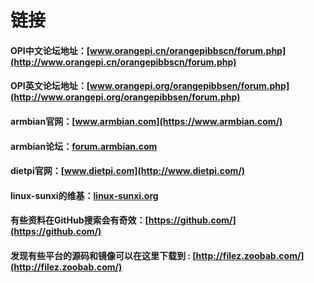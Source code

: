 # 链接

#### OPI中文论坛地址：[www.orangepi.cn/orangepibbscn/forum.php](http://www.orangepi.cn/orangepibbscn/forum.php)

#### OPI英文论坛地址：[www.orangepi.org/orangepibbsen/forum.php](http://www.orangepi.org/orangepibbsen/forum.php)

#### armbian官网：[www.armbian.com](https://www.armbian.com/)

#### armbian论坛：[forum.armbian.com](https://forum.armbian.com/)

#### dietpi官网：[www.dietpi.com](http://www.dietpi.com/)

#### linux-sunxi的维基：[linux-sunxi.org](http://linux-sunxi.org)

#### 有些资料在GitHub搜索会有奇效：[https://github.com/](https://github.com/)

#### 发现有些平台的源码和镜像可以在这里下载到 : [http://filez.zoobab.com/](http://filez.zoobab.com/)

##### 



